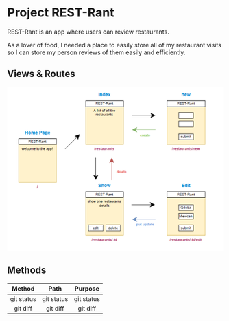 # Project REST-Rant

REST-Rant is an app where users can review restaurants.

As a lover of food, I needed a place to easily store all of my restaurant visits so I can store my person reviews of them easily and efficiently.

## Views & Routes

![alt text](./assets/routes/routes.PNG)

## Methods

| Method |  Path |    Purpose |
|     :---:      |      :---:      |        :---:      |
| git status     |  git status     |    git status     |
| git diff       |  git diff       |    git diff       |